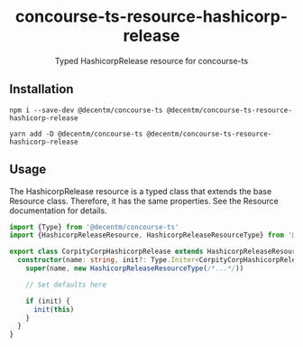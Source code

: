 <h1 align="center">
  concourse-ts-resource-hashicorp-release
</h1>

<div align="center">

  Typed HashicorpRelease resource for concourse-ts
</div>

## Installation

`npm i --save-dev @decentm/concourse-ts @decentm/concourse-ts-resource-hashicorp-release`

`yarn add -D @decentm/concourse-ts @decentm/concourse-ts-resource-hashicorp-release`

## Usage

The HashicorpRelease resource is a typed class that extends the base Resource class.
Therefore, it has the same properties. See the Resource documentation for details.

```typescript
import {Type} from '@decentm/concourse-ts'
import {HashicorpReleaseResource, HashicorpReleaseResourceType} from '@decentm/concourse-ts-resource-hashicorp-release'

export class CorpityCorpHashicorpRelease extends HashicorpReleaseResource {
  constructor(name: string, init?: Type.Initer<CorpityCorpHashicorpRelease>) {
    super(name, new HashicorpReleaseResourceType(/*...*/))

    // Set defaults here

    if (init) {
      init(this)
    }
  }
}
```
